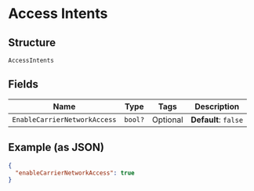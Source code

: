
# Access Intents

## Structure

`AccessIntents`

## Fields

| Name | Type | Tags | Description |
|  --- | --- | --- | --- |
| `EnableCarrierNetworkAccess` | `bool?` | Optional | **Default**: `false` |

## Example (as JSON)

```json
{
  "enableCarrierNetworkAccess": true
}
```

